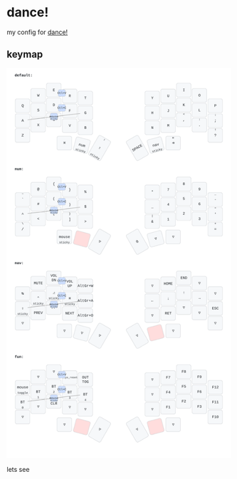 # dance!
my config for [dance!](https://github.com/chase-hunter/dance)

## keymap
![dance! Keymap](keymap_img/dance_keymap.svg)

lets see
